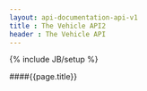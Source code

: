 ```yaml
---
layout: api-documentation-api-v1
title : The Vehicle API2
header : The Vehicle API
---
```

{% include JB/setup %}

####{{page.title}}


 
